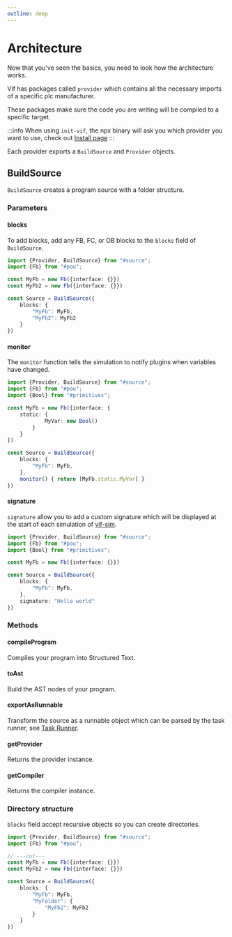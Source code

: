 ```yaml
---
outline: deep
---
```


# Architecture

Now that you've seen the basics, you need to look how the architecture works.

Vif has packages called `provider` which contains all the necessary imports of a specific plc manufacturer.

These packages make sure the code you are writing will be compiled to a specific target.

:::info
When using `init-vif`, the npx binary will ask you which provider you want to use, check
out [Install page](/en/install/install)
:::

Each provider exports a `BuildSource` and `Provider` objects.

## BuildSource

`BuildSource` creates a program source with a folder structure.

### Parameters

#### blocks

To add blocks, add any FB, FC, or OB blocks to the `blocks` field of `BuildSource`.

```ts twoslash
import {Provider, BuildSource} from "#source";
import {Fb} from "#pou";

const MyFb = new Fb({interface: {}})
const MyFb2 = new Fb({interface: {}})

const Source = BuildSource({
    blocks: {
        "MyFb": MyFb,
        "MyFb2": MyFb2
    }
})
```

#### monitor

The `monitor` function tells the simulation to notify plugins when variables have changed.

```ts twoslash
import {Provider, BuildSource} from "#source";
import {Fb} from "#pou";
import {Bool} from "#primitives";

const MyFb = new Fb({interface: {
    static: {
            MyVar: new Bool()    
        }
    }
})

const Source = BuildSource({
    blocks: {
        "MyFb": MyFb,
    },
    monitor() { return [MyFb.static.MyVar] }
})
```

#### signature

`signature` allow you to add a custom signature which will be displayed at the start of each simulation of [vif-sim](/en/simulation/introduction).

```ts twoslash
import {Provider, BuildSource} from "#source";
import {Fb} from "#pou";
import {Bool} from "#primitives";

const MyFb = new Fb({interface: {}})

const Source = BuildSource({
    blocks: {
        "MyFb": MyFb,
    },
    signature: "Hello world"
})
```

### Methods

#### compileProgram

Compiles your program into Structured Text.

#### toAst

Build the AST nodes of your program.

#### exportAsRunnable

Transform the source as a runnable object which can be parsed by the task runner,
see [Task Runner](/en/concept/task-runner).

#### getProvider

Returns the provider instance.

#### getCompiler

Returns the compiler instance.

### Directory structure

`blocks` field accept recursive objects so you can create directories.

```ts twoslash
import {Provider, BuildSource} from "#source";
import {Fb} from "#pou";

// ---cut---
const MyFb = new Fb({interface: {}})
const MyFb2 = new Fb({interface: {}})

const Source = BuildSource({
    blocks: {
        "MyFb": MyFb,
        "MyFolder": {
            "MyFb2": MyFb2
        }
    }
})
```